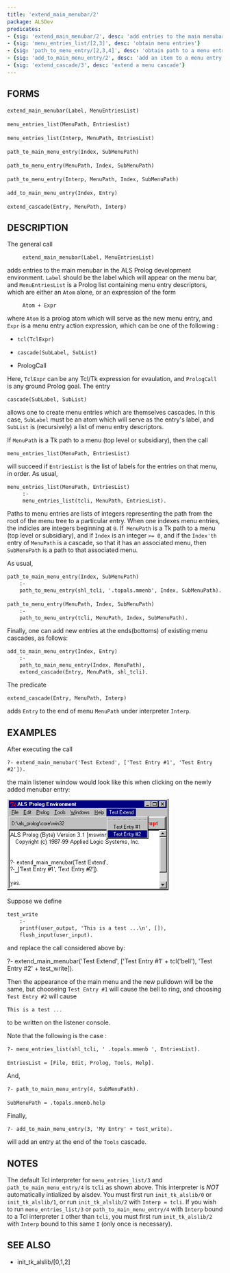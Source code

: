 ```yaml
---
title: 'extend_main_menubar/2'
package: ALSDev
predicates:
- {sig: 'extend_main_menubar/2', desc: 'add entries to the main menubar'}
- {sig: 'menu_entries_list/[2,3]', desc: 'obtain menu entries'}
- {sig: 'path_to_menu_entry/[2,3,4]', desc: 'obtain path to a menu entry'}
- {sig: 'add_to_main_menu_entry/2', desc: 'add an item to a menu entry'}
- {sig: 'extend_cascade/3', desc: 'extend a menu cascade'}
---
```


## FORMS
```
extend_main_menubar(Label, MenuEntriesList)

menu_entries_list(MenuPath, EntriesList)

menu_entries_list(Interp, MenuPath, EntriesList)

path_to_main_menu_entry(Index, SubMenuPath)

path_to_menu_entry(MenuPath, Index, SubMenuPath)

path_to_menu_entry(Interp, MenuPath, Index, SubMenuPath)

add_to_main_menu_entry(Index, Entry)

extend_cascade(Entry, MenuPath, Interp)
```
## DESCRIPTION

The general call
```
     extend_main_menubar(Label, MenuEntriesList)
```
adds entries to the main menubar in the ALS Prolog development environment.  `Label` should be the label which will appear on the menu bar, and `MenuEntriesList` is a Prolog list containing menu entry descriptors, which are either an `Atom` alone, or an expression of the form
```
     Atom + Expr
```
where `Atom` is a prolog atom which will serve as the new menu entry, and `Expr` is a menu entry action expression, which can be one of the following :

- `tcl(TclExpr)`

- `cascade(SubLabel, SubList)`

- PrologCall

Here, `TclExpr` can be any Tcl/Tk expression for evaulation, and `PrologCall` is any ground Prolog goal. The entry
```
cascade(SubLabel, SubList)
```
allows one to create menu entries which are themselves cascades. In this case, `SubLabel` must be an atom which will serve as the entry's label, and `SubList` is (recursively) a list of menu entry descriptors.

If `MenuPath` is a Tk path to a menu (top level or subsidiary), then the call
```
menu_entries_list(MenuPath, EntriesList)
```
will succeed if `EntriesList` is the list of labels for the entries on that menu, in order. As usual,
```
menu_entries_list(MenuPath, EntriesList)
     :-
     menu_entries_list(tcli, MenuPath, EntriesList).
```
Paths to menu entries are lists of integers representing the path from the root of the menu tree to a particular entry. When one indexes menu entries, the indicies are integers beginning at `0`. If` MenuPath` is a Tk path to a menu (top level or subsidiary), and if `Index` is an integer `>= 0`, and if the `Index'th` entry of `MenuPath` is a cascade, so that it has an associated menu, then `SubMenuPath` is a path to that associated menu.

As usual,
```
path_to_main_menu_entry(Index, SubMenuPath)
    :-
    path_to_menu_entry(shl_tcli, '.topals.mmenb', Index, SubMenuPath).

path_to_menu_entry(MenuPath, Index, SubMenuPath)
    :-
    path_to_menu_entry(tcli, MenuPath, Index, SubMenuPath).
```

Finally, one can add new entries at the ends(bottoms) of existing menu cascades, as follows:
```
add_to_main_menu_entry(Index, Entry)
    :-
    path_to_main_menu_entry(Index, MenuPath),
    extend_cascade(Entry, MenuPath, shl_tcli).
```
The predicate
```
extend_cascade(Entry, MenuPath, Interp)
```
adds `Entry` to the end of menu `MenuPath` under interpreter `Interp`.

## EXAMPLES

After executing the call
```
?- extend_main_menubar('Test Extend', ['Test Entry #1', 'Test Entry #2']).
```
the main listener window would look like this when clicking on the newly added menubar entry:

![](images/x_menu-1.gif)

Suppose we define
```
test_write
    :-
    printf(user_output, 'This is a test ...\n', []),
    flush_input(user_input).
```
and replace the call considered above by:

?- extend_main_menubar('Test Extend', 
                ['Test Entry #1' + tcl('bell'), 
                 'Test Entry #2' + test_write]).

Then the appearance of the main menu and the new pulldown will be the same, but chooseing `Test Entry #1` will cause the bell to ring, and choosing `Test Entry #2` will cause
```
This is a test ...
```
to be written on the listener console.

Note that the following is the case :
```
?- menu_entries_list(shl_tcli, ' .topals.mmenb ', EntriesList).

EntriesList = [File, Edit, Prolog, Tools, Help].
```
And,
```
?- path_to_main_menu_entry(4, SubMenuPath).

SubMenuPath = .topals.mmenb.help
```
Finally,
```
?- add_to_main_menu_entry(3, 'My Entry' + test_write).
```
will add an entry at the end of the `Tools` cascade.

## NOTES

The default Tcl interpreter for `menu_entries_list/3` and `path_to_main_menu_entry/4` is `tcli` as shown above.  This interpreter is *_NOT_* automatically intialized by alsdev.  You must first run `init_tk_alslib/0` or `init_tk_alslib/1`, or run `init_tk_alslib/2` with `Interp = tcli`.  If you wish to run `menu_entries_list/3` or `path_to_main_menu_entry/4` with `Interp` bound to a Tcl interpreter `I` other than `tcli`, you must first run `init_tk_alslib/2` with `Interp` bound to this same `I` (only once is necessary).

## SEE ALSO

- init_tk_alslib/[0,1,2]
